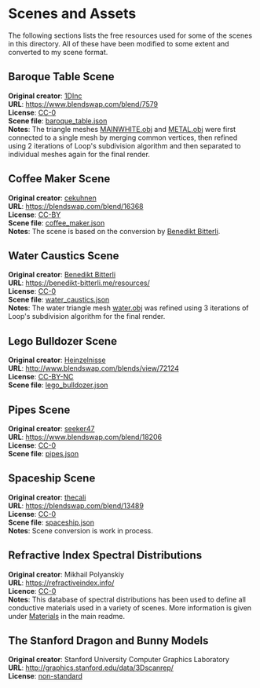 # Scenes and Assets

The following sections lists the free resources used for some of the scenes in this directory. All of these have been modified to some extent and converted to my scene format.

## Baroque Table Scene

**Original creator**: [1DInc](https://www.blendswap.com/profile/29866)<br>
**URL**: https://www.blendswap.com/blend/7579<br>
**License**: [CC-0](https://creativecommons.org/publicdomain/mark/1.0/)<br>
**Scene file**: [baroque_table.json](baroque_table.json)<br>
**Notes**: The triangle meshes [MAINWHITE.obj](data/baroque_table/MAINWHITE.obj) and [METAL.obj](data/baroque_table/METAL.obj) were first connected to a single mesh by merging common vertices, then refined using 2 iterations of Loop's subdivision algorithm and then separated to individual meshes again for the final render.

## Coffee Maker Scene

**Original creator**: [cekuhnen](https://blendswap.com/profile/13522)<br>
**URL**: https://blendswap.com/blend/16368<br>
**License**: [CC-BY](https://creativecommons.org/licenses/by/3.0/)<br>
**Scene file**: [coffee_maker.json](coffee_maker.json)<br>
**Notes**: The scene is based on the conversion by [Benedikt Bitterli](https://benedikt-bitterli.me/resources/).

## Water Caustics Scene

**Original creator**: [Benedikt Bitterli](https://benedikt-bitterli.me/)<br>
**URL**: https://benedikt-bitterli.me/resources/<br>
**License**: [CC-0](https://creativecommons.org/publicdomain/mark/1.0/)<br>
**Scene file**: [water_caustics.json](water_caustics.json)<br>
**Notes**: The water triangle mesh [water.obj](data/water_caustics/water.obj) was refined using 3 iterations of Loop's subdivision algorithm for the final render.

## Lego Bulldozer Scene

**Original creator**: [Heinzelnisse](https://blendswap.com/profile/88652)<br>
**URL**: http://www.blendswap.com/blends/view/72124<br>
**License**: [CC-BY-NC](https://creativecommons.org/licenses/by-nc/3.0/)<br>
**Scene file**: [lego_bulldozer.json](lego_bulldozer.json)

## Pipes Scene

**Original creator**: [seeker47](https://www.blendswap.com/profile/141258)<br>
**URL**: https://www.blendswap.com/blend/18206<br>
**License**: [CC-0](https://creativecommons.org/publicdomain/mark/1.0/)<br>
**Scene file**: [pipes.json](pipes.json)

## Spaceship Scene

**Original creator**: [thecali](https://blendswap.com/profile/215428)<br>
**URL**: https://blendswap.com/blend/13489<br>
**License**: [CC-0](https://creativecommons.org/publicdomain/mark/1.0/)<br>
**Scene file**: [spaceship.json](spaceship.json)<br>
**Notes**: Scene conversion is work in process.

## Refractive Index Spectral Distributions

**Original creator**: Mikhail Polyanskiy<br>
**URL**: https://refractiveindex.info/<br>
**Licence**: [CC-0](https://creativecommons.org/publicdomain/mark/1.0/)<br>
**Notes**: This database of spectral distributions has been used to define all conductive materials used in a variety of scenes. More information is given under [Materials](../README.md#materials) in the main readme.

## The Stanford Dragon and Bunny Models

**Original creator**: Stanford University Computer Graphics Laboratory<br>
**URL**: http://graphics.stanford.edu/data/3Dscanrep/<br>
**License**: [non-standard](http://graphics.stanford.edu/data/3Dscanrep/)